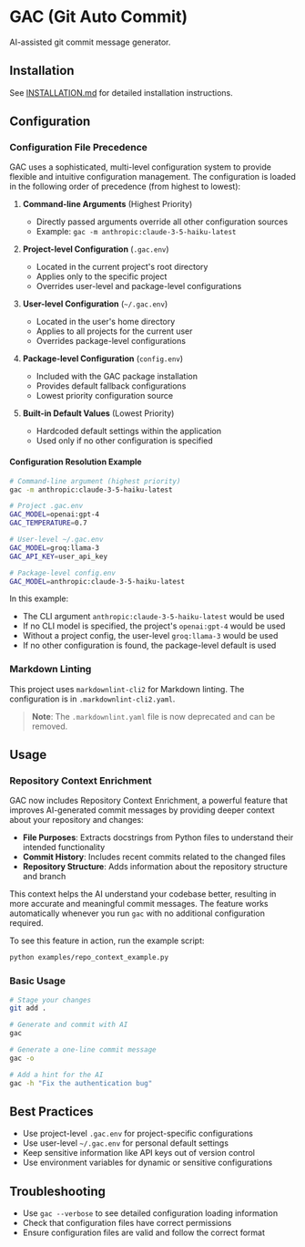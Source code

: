 # GAC (Git Auto Commit)

AI-assisted git commit message generator.

## Installation

See [INSTALLATION.md](INSTALLATION.md) for detailed installation instructions.

## Configuration

### Configuration File Precedence

GAC uses a sophisticated, multi-level configuration system to provide flexible and intuitive configuration management.
The configuration is loaded in the following order of precedence (from highest to lowest):

1. **Command-line Arguments** (Highest Priority)

   - Directly passed arguments override all other configuration sources
   - Example: `gac -m anthropic:claude-3-5-haiku-latest`

2. **Project-level Configuration** (`.gac.env`)

   - Located in the current project's root directory
   - Applies only to the specific project
   - Overrides user-level and package-level configurations

3. **User-level Configuration** (`~/.gac.env`)

   - Located in the user's home directory
   - Applies to all projects for the current user
   - Overrides package-level configurations

4. **Package-level Configuration** (`config.env`)

   - Included with the GAC package installation
   - Provides default fallback configurations
   - Lowest priority configuration source

5. **Built-in Default Values** (Lowest Priority)
   - Hardcoded default settings within the application
   - Used only if no other configuration is specified

#### Configuration Resolution Example

```bash
# Command-line argument (highest priority)
gac -m anthropic:claude-3-5-haiku-latest

# Project .gac.env
GAC_MODEL=openai:gpt-4
GAC_TEMPERATURE=0.7

# User-level ~/.gac.env
GAC_MODEL=groq:llama-3
GAC_API_KEY=user_api_key

# Package-level config.env
GAC_MODEL=anthropic:claude-3-5-haiku-latest
```

In this example:

- The CLI argument `anthropic:claude-3-5-haiku-latest` would be used
- If no CLI model is specified, the project's `openai:gpt-4` would be used
- Without a project config, the user-level `groq:llama-3` would be used
- If no other configuration is found, the package-level default is used

### Markdown Linting

This project uses `markdownlint-cli2` for Markdown linting. The configuration is in `.markdownlint-cli2.yaml`.

> **Note**: The `.markdownlint.yaml` file is now deprecated and can be removed.

## Usage

### Repository Context Enrichment

GAC now includes Repository Context Enrichment, a powerful feature that improves AI-generated commit messages by
providing deeper context about your repository and changes:

- **File Purposes**: Extracts docstrings from Python files to understand their intended functionality
- **Commit History**: Includes recent commits related to the changed files
- **Repository Structure**: Adds information about the repository structure and branch

This context helps the AI understand your codebase better, resulting in more accurate and meaningful commit messages.
The feature works automatically whenever you run `gac` with no additional configuration required.

To see this feature in action, run the example script:

```bash
python examples/repo_context_example.py
```

### Basic Usage

```bash
# Stage your changes
git add .

# Generate and commit with AI
gac

# Generate a one-line commit message
gac -o

# Add a hint for the AI
gac -h "Fix the authentication bug"
```

## Best Practices

- Use project-level `.gac.env` for project-specific configurations
- Use user-level `~/.gac.env` for personal default settings
- Keep sensitive information like API keys out of version control
- Use environment variables for dynamic or sensitive configurations

## Troubleshooting

- Use `gac --verbose` to see detailed configuration loading information
- Check that configuration files have correct permissions
- Ensure configuration files are valid and follow the correct format
